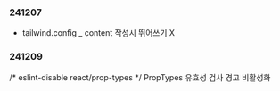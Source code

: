 ### 241207

- tailwind.config _ content 작성시 뛰어쓰기 X


### 241209

/* eslint-disable react/prop-types */
PropTypes 유효성 검사 경고 비활성화